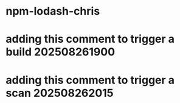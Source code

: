 ﻿# npm-lodash-chris

# adding this comment to trigger a build 202508261900
# adding this comment to trigger a scan 202508262015


